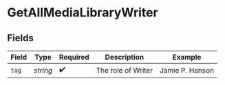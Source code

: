 # GetAllMediaLibraryWriter


## Fields

| Field              | Type               | Required           | Description        | Example            |
| ------------------ | ------------------ | ------------------ | ------------------ | ------------------ |
| `tag`              | *string*           | :heavy_check_mark: | The role of Writer | Jamie P. Hanson    |